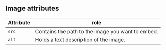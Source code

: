 ## Image attributes

| Attribute | role |
|-----------|------|
| `src` | Contains the path to the image you want to embed. |
| `alt` | Holds a text description of the image. |
